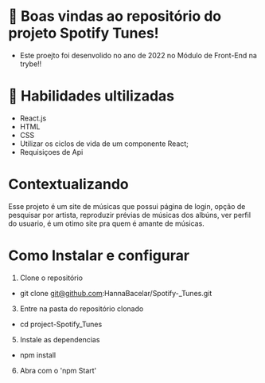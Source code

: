   
  #  📝 Boas vindas ao repositório do projeto Spotify Tunes!

- Este proejto foi desenvolido no ano de 2022 no Módulo de Front-End na trybe!!

# 🚦 Habilidades ultilizadas 
- React.js
-  HTML 
- CSS 
- Utilizar os ciclos de vida de um componente React;
- Requisiçoes de Api

# Contextualizando
Esse projeto  é um site de músicas que  possui página de login, opção de pesquisar por artista, reproduzir prévias de músicas dos albúns, ver perfil do usuario, é um otimo site pra quem é amante de músicas. 

# Como Instalar  e configurar 
  1. Clone o repositório
  - git  clone git@github.com:HannaBacelar/Spotify-_Tunes.git
  3. Entre na pasta do repositório clonado
  - cd project-Spotify_Tunes
  5. Instale as dependencias 
   - npm install 
  6. Abra com o 'npm Start'

